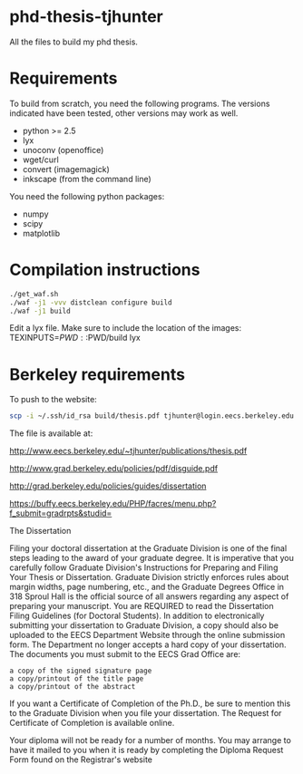 phd-thesis-tjhunter
===================

All the files to build my phd thesis.


Requirements
============

To build from scratch, you need the following programs. The versions
indicated have been tested, other versions may work as well.

- python >= 2.5
- lyx
- unoconv (openoffice)
- wget/curl
- convert (imagemagick)
- inkscape (from the command line)

You need the following python packages:
- numpy
- scipy
- matplotlib

Compilation instructions
========================

```bash
./get_waf.sh
./waf -j1 -vvv distclean configure build
./waf -j1 build

```

Edit a lyx file. Make sure to include the location of the images:
TEXINPUTS=$PWD::$PWD/build lyx


Berkeley requirements
======================

To push to the website:
```bash
scp -i ~/.ssh/id_rsa build/thesis.pdf tjhunter@login.eecs.berkeley.edu:/home/eecs/tjhunter/public_html/publications/thesis.pdf
```

The file is available at:

http://www.eecs.berkeley.edu/~tjhunter/publications/thesis.pdf

http://www.grad.berkeley.edu/policies/pdf/disguide.pdf

http://grad.berkeley.edu/policies/guides/dissertation

https://buffy.eecs.berkeley.edu/PHP/facres/menu.php?f_submit=gradrpts&studid=

 The Dissertation

Filing your doctoral dissertation at the Graduate Division is one of the final steps leading to the award of your graduate degree. It is imperative that you carefully follow Graduate Division's Instructions for Preparing and Filing Your Thesis or Dissertation. Graduate Division strictly enforces rules about margin widths, page numbering, etc., and the Graduate Degrees Office in 318 Sproul Hall is the official source of all answers regarding any aspect of preparing your manuscript. You are REQUIRED to read the Dissertation Filing Guidelines (for Doctoral Students). In addition to electronically submitting your dissertation to Graduate Division, a copy should also be uploaded to the EECS Department Website through the online submission form. The Department no longer accepts a hard copy of your dissertation. The documents you must submit to the EECS Grad Office are:

    a copy of the signed signature page
    a copy/printout of the title page
    a copy/printout of the abstract

If you want a Certificate of Completion of the Ph.D., be sure to mention this to the Graduate Division when you file your dissertation. The Request for Certificate of Completion is available online.

Your diploma will not be ready for a number of months. You may arrange to have it mailed to you when it is ready by completing the Diploma Request Form found on the Registrar's website 
